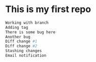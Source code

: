 # This is my first repo

```bash
Working with branch
Adding tag
There is some bug here
Another bug
Diff change #1
Diff change #2
Stashing changes
Email notification
```
